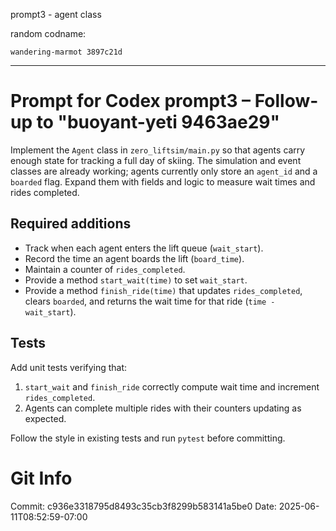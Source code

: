 prompt3 - agent class

random codname:

```copy
wandering-marmot 3897c21d
```

***

# Prompt for Codex prompt3 – Follow-up to "buoyant-yeti 9463ae29"

Implement the `Agent` class in `zero_liftsim/main.py` so that agents carry enough
state for tracking a full day of skiing. The simulation and event classes are
already working; agents currently only store an `agent_id` and a `boarded` flag.
Expand them with fields and logic to measure wait times and rides completed.

## Required additions

- Track when each agent enters the lift queue (`wait_start`).
- Record the time an agent boards the lift (`board_time`).
- Maintain a counter of `rides_completed`.
- Provide a method `start_wait(time)` to set `wait_start`.
- Provide a method `finish_ride(time)` that updates `rides_completed`, clears
  `boarded`, and returns the wait time for that ride (`time - wait_start`).

## Tests

Add unit tests verifying that:

1. `start_wait` and `finish_ride` correctly compute wait time and increment
   `rides_completed`.
2. Agents can complete multiple rides with their counters updating as expected.

Follow the style in existing tests and run `pytest` before committing.
# Git Info
Commit: c936e3318795d8493c35cb3f8299b583141a5be0
Date: 2025-06-11T08:52:59-07:00
